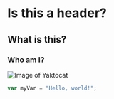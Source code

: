 # Is this a header?
## What is this?
### Who am I?

![Image of Yaktocat](https://octodex.github.com/images/yaktocat.png)


``` javascript
var myVar = "Hello, world!";
```
